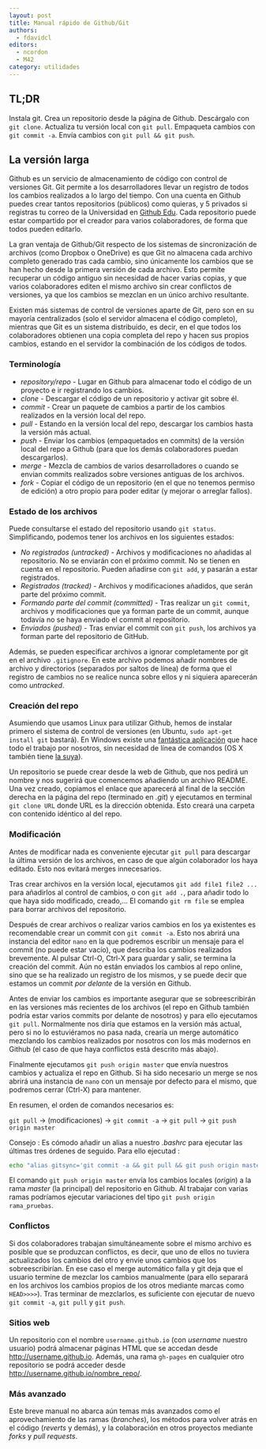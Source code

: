 ```yaml
---
layout: post
title: Manual rápido de Github/Git
authors:
  - fdavidcl
editors:
  - ncordon
  - M42
category: utilidades
---
```


## TL;DR
Instala git. Crea un repositorio desde la página de Github. Descárgalo con `git clone`. Actualiza tu versión local con `git pull`. Empaqueta cambios con `git commit -a`. Envía cambios con `git pull && git push`.

## La versión larga

Github es un servicio de almacenamiento de código con control de versiones Git. Git permite a los desarrolladores llevar un registro de todos los cambios realizados a lo largo del tiempo. Con una cuenta en Github puedes crear tantos repositorios (públicos) como quieras, y 5 privados si registras tu correo de la Universidad en [Github Edu](http://edu.github.com). Cada repositorio puede estar compartido por el creador para varios colaboradores, de forma que todos pueden editarlo.

La gran ventaja de Github/Git respecto de los sistemas de sincronización de archivos (como Dropbox o OneDrive) es que Git no almacena cada archivo completo generado tras cada cambio, sino únicamente los cambios que se han hecho desde la primera versión de cada archivo. Esto permite recuperar un código antiguo sin necesidad de hacer varias copias, y que varios colaboradores editen el mismo archivo sin crear conflictos de versiones, ya que los cambios se mezclan en un único archivo resultante.

Existen más sistemas de control de versiones aparte de Git, pero son en su mayoría centralizados (solo el servidor almacena el código completo), mientras que Git es un sistema distribuido, es decir, en el que todos los colaboradores obtienen una copia completa del repo y hacen sus propios cambios, estando en el servidor la combinación de los códigos de todos.

### Terminología
 - *repository/repo* - Lugar en Github para almacenar todo el código de un proyecto e ir registrando los cambios.  
 - *clone* - Descargar el código de un repositorio y activar git sobre él.  
 - *commit* - Crear un paquete de cambios a partir de los cambios realizados en la versión local del repo.
 - *pull* - Estando en la versión local del repo, descargar los cambios hasta la versión más actual.
 - *push* - Enviar los cambios (empaquetados en commits) de la versión local del repo a Github (para que los demás colaboradores puedan descargarlos).
 - *merge* - Mezcla de cambios de varios desarrolladores o cuando se envian commits realizados sobre versiones antiguas de los archivos.
 - *fork* - Copiar el código de un repositorio (en el que no tenemos permiso de edición) a otro propio para poder editar (y mejorar o arreglar fallos).

### Estado de los archivos  
Puede consultarse el estado del repositorio usando `git status`. Simplificando, podemos tener los archivos en los siguientes estados:  

 - *No registrados (untracked)* - Archivos y modificaciones no añadidas al repositorio. No se enviarán con el próximo commit.  No se tienen en cuenta en el repositorio. Pueden añadirse con `git add`, y pasarán a estar registrados.
 - *Registrados (tracked)* - Archivos y modificaciones añadidos, que serán parte del próximo commit.
 - *Formando parte del commit (committed)* - Tras realizar un `git commit`, archivos y modificaciones que ya forman parte de un commit, aunque todavía no se haya enviado el commit al repositorio.
 - *Enviados (pushed)* - Tras enviar el commit con `git push`, los archivos ya forman parte del repositorio de GitHub.  

Además, se pueden especificar archivos a ignorar completamente por git en el archivo `.gitignore`. En este archivo 
podemos añadir nombres de archivo y directorios (separados por saltos de línea) de forma que el registro de cambios 
no se realice nunca sobre ellos y ni siquiera aparecerán como *untracked*.

### Creación del repo
Asumiendo que usamos Linux para utilizar Github, hemos de instalar primero el sistema de control de versiones (en
 Ubuntu, `sudo apt-get install git` bastará). En Windows existe una [fantástica aplicación](http://windows.github.com) 
que hace todo el trabajo por nosotros, sin necesidad de línea de comandos (OS X también tiene [la suya](http://mac.github.com/)).

Un repositorio se puede crear desde la web de Github, que nos pedirá un nombre y nos sugerirá que comencemos añadiendo
 un archivo README. Una vez creado, copiamos el enlace que aparecerá al final de la sección derecha en la página del 
repo (terminado en *.git*) y ejecutamos en terminal `git clone URL` donde URL es la dirección obtenida. Esto creará 
una carpeta con contenido idéntico al del repo.

### Modificación
Antes de modificar nada es conveniente ejecutar `git pull` para descargar la última versión de los archivos, en caso 
de que algún colaborador los haya editado. Esto nos evitará merges innecesarios.

Tras crear archivos en la versión local, ejecutamos `git add file1 file2 ...` para añadirlos al control de cambios, 
o con `git add .`, para añadir todo lo que haya sido modificado, creado,... El comando `git rm file` se emplea para 
borrar archivos del repositorio.

Después de crear archivos o realizar varios cambios en los ya existentes es recomendable crear un commit con `git commit -a`. Esto nos abrirá una instancia del editor `nano` en la que podremos escribir un mensaje para el commit (no puede estar vacío), que describa los cambios realizados brevemente. Al pulsar Ctrl-O, Ctrl-X para guardar y salir, se termina la creación del commit. Aún no están enviados los cambios al repo online, sino que se ha realizado un registro de los mismos, y se puede decir que estamos un commit *por delante* de la versión en Github.

Antes de enviar los cambios es importante asegurar que se sobreescribirán en las versiones más recientes de los archivos (el repo en Github también podría estar varios commits por delante de nosotros) y para ello ejecutamos `git pull`. Normalmente nos diría que estamos en la versión más actual, pero si no lo estuviéramos no pasa nada, crearía un merge automático mezclando los cambios realizados por nosotros con los más modernos en Github (el caso de que haya conflictos está descrito más abajo).

Finalmente ejecutamos `git push origin master` que envía nuestros cambios y actualiza el repo en Github. Si ha sido necesario un merge se nos abrirá una instancia de `nano` con un mensaje por defecto para el mismo, que podremos cerrar (Ctrl-X) para mantener.

En resumen, el orden de comandos necesarios es:

 `git pull` -> (modificaciones) -> `git commit -a` -> `git pull` -> `git push origin master`

Consejo
: Es cómodo añadir un alias a nuestro *.bashrc* para ejecutar las últimas tres órdenes de seguido. Para ello ejecutad
: 
~~~sh
echo "alias gitsync='git commit -a && git pull && git push origin master'" >> ~/.bashrc
~~~

El comando `git push origin master` envía los cambios locales (*origin*) a la rama *master* (la principal) del repositorio en Github. Al trabajar con varias ramas podríamos ejecutar variaciones del tipo `git push origin rama_pruebas`.

### Conflictos
Si dos colaboradores trabajan simultáneamente sobre el mismo archivo es posible que se produzcan conflictos, es decir, que uno de ellos no tuviera actualizados los cambios del otro y envíe unos cambios que los sobreescribirían. En ese caso el merge automático falla y git deja que el usuario termine de mezclar los cambios manualmente (para ello separará en los archivos los cambios propios de los otros mediante marcas como `HEAD>>>>`). Tras terminar de mezclarlos, es suficiente con ejecutar de nuevo `git commit -a`, `git pull` y `git push`.

### Sitios web
Un repositorio con el nombre `username.github.io` (con *username* nuestro usuario) podrá almacenar páginas HTML que se accedan desde http://username.github.io. Además, una rama `gh-pages` en cualquier otro repositorio se podrá acceder desde http://username.github.io/nombre_repo/.

### Más avanzado
Este breve manual no abarca aún temas más avanzados como el aprovechamiento de las ramas (*branches*), los métodos para volver atrás en el código (*reverts* y demás), y la colaboración en otros proyectos mediante *forks* y *pull requests*.

